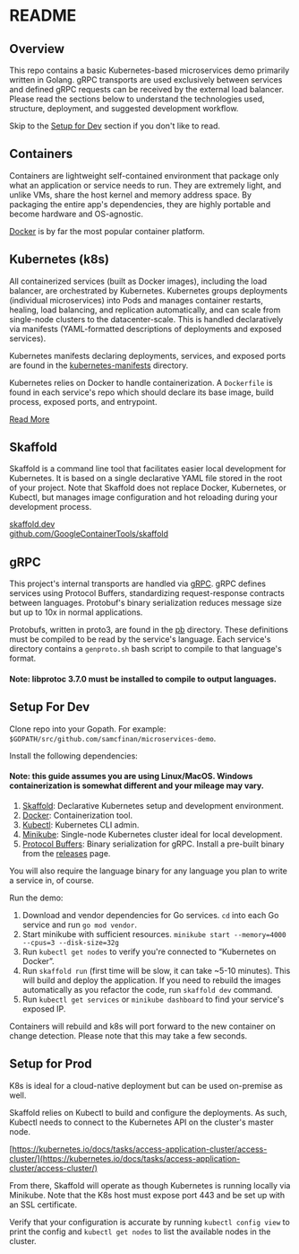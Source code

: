 # README

## Overview

This repo contains a basic Kubernetes-based microservices demo primarily written in Golang. gRPC transports are used exclusively between services and defined gRPC requests can be received by the external load balancer. Please read the sections below to understand the technologies used, structure, deployment, and suggested development workflow.

Skip to the [Setup for Dev](#setup-for-dev) section if you don't like to read.

## Containers

Containers are lightweight self-contained environment that package only what an application or service needs to run. They are extremely light, and unlike VMs, share the host kernel and memory address space. By packaging the entire app's dependencies, they are highly portable and become hardware and OS-agnostic.

[Docker](https://www.docker.com/why-docker) is by far the most popular container platform.

## Kubernetes (k8s)

All containerized services (built as Docker images), including the load balancer, are orchestrated by Kubernetes. Kubernetes groups deployments (individual microservices) into Pods and manages container restarts, healing, load balancing, and replication automatically, and can scale from single-node clusters to the datacenter-scale. This is handled declaratively via manifests (YAML-formatted descriptions of deployments and exposed services).

Kubernetes manifests declaring deployments, services, and exposed ports are found in the [kubernetes-manifests](/kubernetes-manifests) directory.

Kubernetes relies on Docker to handle containerization. A `Dockerfile` is found in each service's repo which should declare its base image, build process, exposed ports, and entrypoint.

[Read More](https://kubernetes.io/)

## Skaffold

Skaffold is a command line tool that facilitates easier local development for Kubernetes. It is based on a single declarative YAML file stored in the root of your project. Note that Skaffold does not replace Docker, Kubernetes, or Kubectl, but manages image configuration and hot reloading during your development process.

[skaffold.dev](https://skaffold.dev/)\
[github.com/GoogleContainerTools/skaffold](https://github.com/GoogleContainerTools/skaffold)

## gRPC

This project's internal transports are handled via [gRPC](https://grpc.io/). gRPC defines services using Protocol Buffers, standardizing request-response contracts between languages. Protobuf's binary serialization reduces message size but up to 10x in normal applications.

Protobufs, written in proto3, are found in the [pb](/pb) directory. These definitions must be compiled to be read by the service's language. Each service's directory contains a `genproto.sh` bash script to compile to that language's format.

#### Note: libprotoc 3.7.0 must be installed to compile to output languages.

## Setup For Dev

Clone repo into your Gopath. For example: `$GOPATH/src/github.com/samcfinan/microservices-demo`.

Install the following dependencies:

#### Note: this guide assumes you are using Linux/MacOS. Windows containerization is somewhat different and your mileage may vary.

1. [Skaffold](https://skaffold.dev/docs/getting-started/#installing-skaffold): Declarative Kubernetes setup and development environment.
2. [Docker](https://docs.docker.com/install/): Containerization tool.
3. [Kubectl](https://kubernetes.io/docs/tasks/tools/install-kubectl/): Kubernetes CLI admin.
4. [Minikube](https://kubernetes.io/docs/setup/minikube/#installation): Single-node Kubernetes cluster ideal for local development.
5. [Protocol Buffers](https://github.com/protocolbuffers/protobuf): Binary serialization for gRPC. Install a pre-built binary from the [releases](https://github.com/protocolbuffers/protobuf/releases) page.

You will also require the language binary for any language you plan to write a service in, of course.

Run the demo:

1. Download and vendor dependencies for Go services. `cd` into each Go service and run `go mod vendor`.
2. Start minikube with sufficient resources. `minikube start --memory=4000 --cpus=3 --disk-size=32g`
3. Run `kubectl get nodes` to verify you're connected to “Kubernetes on Docker”.
4. Run `skaffold run` (first time will be slow, it can take ~5-10 minutes). This will build and deploy the application. If you need to rebuild the images automatically as you refactor the code, run `skaffold dev` command.
5. Run `kubectl get services` or `minikube dashboard` to find your service's exposed IP.

Containers will rebuild and k8s will port forward to the new container on change detection. Please note that this may take a few seconds.

## Setup for Prod

K8s is ideal for a cloud-native deployment but can be used on-premise as well. 

Skaffold relies on Kubectl to build and configure the deployments. As such, Kubectl needs to connect to the Kubernetes API on the cluster's master node.

[https://kubernetes.io/docs/tasks/access-application-cluster/access-cluster/](https://kubernetes.io/docs/tasks/access-application-cluster/access-cluster/)

From there, Skaffold will operate as though Kubernetes is running locally via Minikube. Note that the K8s host must expose port 443 and be set up with an SSL certificate.

Verify that your configuration is accurate by running `kubectl config view` to print the config and `kubectl get nodes` to list the available nodes in the cluster.
